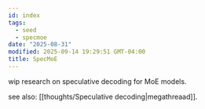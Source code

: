 ```yaml
---
id: index
tags:
  - seed
  - specmoe
date: "2025-08-31"
modified: 2025-09-14 19:29:51 GMT-04:00
title: SpecMoE
---
```


wip research on speculative decoding for MoE models.

see also: [[thoughts/Speculative decoding|megathreaad]].
